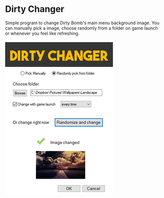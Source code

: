 # Dirty Changer
Simple program to change Dirty Bomb's main menu background image.
You can manually pick a image, choose randomly from a folder on game launch or whenever you feel like refreshing.

![alt tag](https://raw.githubusercontent.com/Lybrica/DirtyChanger/master/source/scrn.png)
